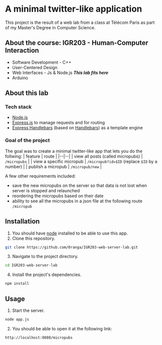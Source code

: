 # A minimal twitter-like application

This project is the result of a web lab from a class at Télécom Paris as part of my Master's Degree in Computer Science.

## About the course: **IGR203 - Human-Computer Interaction**

- Software Development - C++
- User-Centered Design
- Web Interfaces - Js & Node.js _**This lab fits here**_
- Arduino

## About this lab

### Tech stack

- [Node.js](https://nodejs.org/en)
- [Express.js](https://expressjs.com) to manage requests and for routing
- [Express Handlebars](https://www.npmjs.com/package/express-handlebars) (based on [Handlebars](https://handlebarsjs.com)) as a template engine

### Goal of the project

The goal was to create a minimal twitter-like app that lets you do the follwing:
| feature | route |
|--|--|
| view all posts (called micropubs) | `/micropubs` |
| view a specific micropub | `/micropub?id=$ID` (replace `$ID` by a number) |
| publish a micropub | `/micropub/new` |

A few other requirements included:
- save the new micropubs on the server so that data is not lost when server is stopped and relaunched
- reordering the micropubs based on their date
- ability to see all the micropubs in a json file at the following route `/micropub`

## Installation

1. You should have [node](https://nodejs.org/en) installed to be able to use this app.
2. Clone this repository.
```sh
git clone https://github.com/0ranga/IGR203-web-server-lab.git
```
3. Navigate to the project directory.
```sh
cd IGR203-web-server-lab
```
4. Install the project's dependencies.
```sh
npm install
```

## Usage

1. Start the server.
```sh
node app.js
```
2. You should be able to open it at the following link:
```
http://localhost:8080/micropubs
```

